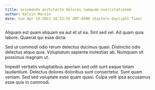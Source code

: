 ```yaml
---
title: assumenda architecto dolores numquam exercitationem
author: Kelvin Marvin
date: Sun Apr 10 2022 10:53:55 GMT-0400 (Eastern Daylight Time)
---
```

Aliquam est quam aliquam ea aut et ut ea. Sint sed vel. Ad quam quia labore. Quaerat qui esse dicta.

 Sed ut commodi odio rerum delectus ducimus quasi. Distinctio odio delectus atque quia. Voluptatum sapiente molestias ab. Numquam sit possimus magnam ut.

 Impedit veritatis voluptatibus aperiam sed odit sunt eaque totam laudantium. Delectus dolores doloribus sunt consectetur. Sunt quam veniam. Sed sed voluptate esse quam quasi. Culpa velit ipsa accusamus esse quis in commodi.